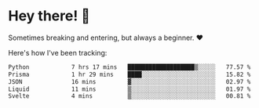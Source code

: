 # Hey there! 👋
Sometimes breaking and entering, but always a beginner. ❤️

Here's how I've been tracking:
<!--START_SECTION:waka-->

```txt
Python            7 hrs 17 mins   ███████████████████▒░░░░░   77.57 %
Prisma            1 hr 29 mins    ████░░░░░░░░░░░░░░░░░░░░░   15.82 %
JSON              16 mins         ▓░░░░░░░░░░░░░░░░░░░░░░░░   02.97 %
Liquid            11 mins         ▒░░░░░░░░░░░░░░░░░░░░░░░░   01.97 %
Svelte            4 mins          ▒░░░░░░░░░░░░░░░░░░░░░░░░   00.81 %
```

<!--END_SECTION:waka-->
